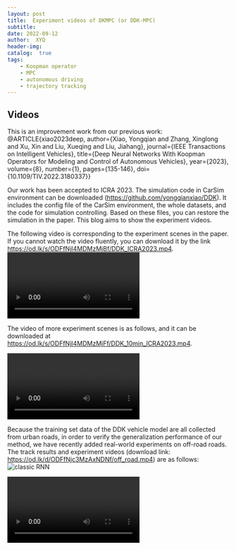```yaml
---
layout: post
title:  Experiment videos of DKMPC (or DDK-MPC)
subtitle: 
date: 2022-09-12
author:  XYQ
header-img: 
catalog:  true
tags:
    - Koopman operator
    - MPC
    - autonomous driving
    - trajectory tracking
---
```



## Videos

This is an improvement work from our previous work:
@ARTICLE{xiao2023deep,
	author={Xiao, Yongqian and Zhang, Xinglong and Xu, Xin and Liu, Xueqing and Liu, Jiahang},
	journal={IEEE Transactions on Intelligent Vehicles}, 
	title={Deep Neural Networks With Koopman Operators for Modeling and Control of Autonomous Vehicles}, 
	year={2023},
	volume={8},
	number={1},
	pages={135-146},
	doi={10.1109/TIV.2022.3180337}}

Our work has been accepted to ICRA 2023. The simulation code in CarSim environment can be downloaded (https://github.com/yongqianxiao/DDK). It includes the config file of the CarSim environment, the whole datasets, and the code for simulation controlling. Based on these files, you can restore the simulation in the paper. This blog aims to show the experiment videos.

The following video is corresponding to the experiment scenes in the paper. If you cannot watch the video fluently, you can download it by the link https://od.lk/s/ODFfNjI4MDMzMjBf/DDK_ICRA2023.mp4.
<video src="https://od.lk/s/ODFfNjI4MDMzMjBf/DDK_ICRA2023.mp4" controls></video>

The video of more experiment scenes is as follows, and it can be downloaded at https://od.lk/s/ODFfNjI4MDMzMjFf/DDK_10min_ICRA2023.mp4.

<video src="https://od.lk/s/ODFfNjI4MDMzMjFf/DDK_10min_ICRA2023.mp4" controls></video>

Because the training set data of the DDK vehicle model are all collected from urban roads, in order to verify the generalization performance of our method, we have recently added real-world experiments on off-road roads. 
The track results and experiment videos (download link: https://od.lk/d/ODFfNjc3MzAxNDNf/off_road.mp4) are as follows:
![classic RNN](https://od.lk/s/ODFfNjc3MzAxNDJf/DKMPC_track_result.png)

<video src="https://od.lk/s/ODFfNjc3MzAxNDNf/off_road.mp4" controls></video>
